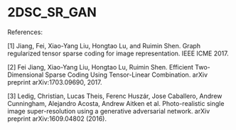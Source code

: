 # 2DSC_SR_GAN
References: 

[1] Jiang, Fei, Xiao-Yang Liu, Hongtao Lu, and Ruimin Shen. 
    Graph regularized tensor sparse coding for image representation. 
    IEEE ICME 2017.
    
[2] Fei Jiang, Xiao-Yang Liu, Hongtao Lu, Ruimin Shen.
    Efficient Two-Dimensional Sparse Coding Using Tensor-Linear Combination.
    arXiv preprint arXiv:1703.09690, 2017.
   
[3] Ledig, Christian, Lucas Theis, Ferenc Huszár, Jose Caballero, Andrew Cunningham, Alejandro Acosta, Andrew Aitken et al. 
    Photo-realistic single image super-resolution using a generative adversarial network. 
    arXiv preprint arXiv:1609.04802 (2016).
